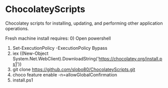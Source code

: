 ChocolateyScripts
=================

Chocolatey scripts for installing, updating, and performing other application operations.

Fresh machine install requires:
0) Open powershell
1) Set-ExecutionPolicy -ExecutionPolicy Bypass
2) iex ((New-Object System.Net.WebClient).DownloadString('https://chocolatey.org/install.ps1'))
3) git clone https://github.com/slobo80/ChocolateyScripts.git
4) choco feature enable -n=allowGlobalConfirmation
5) install.ps1


